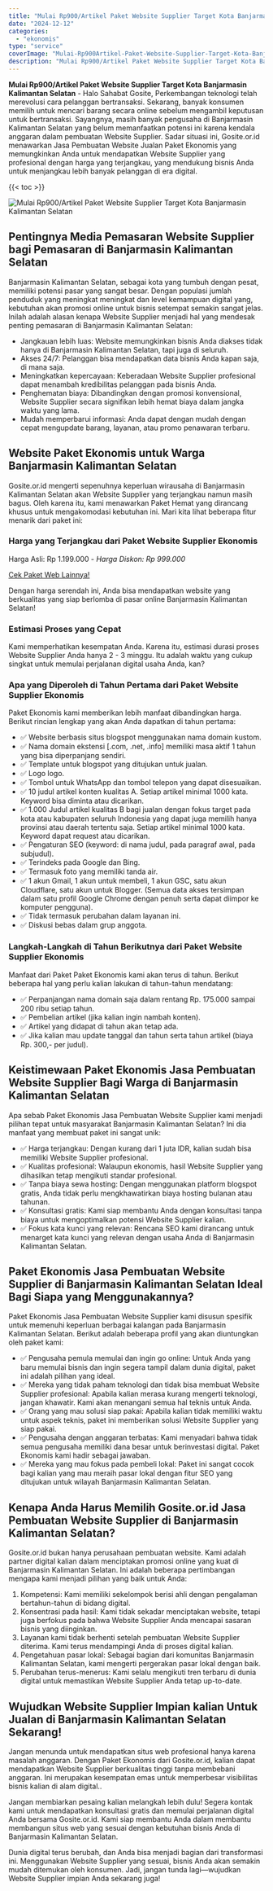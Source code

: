 ```yaml
---
title: "Mulai Rp900/Artikel Paket Website Supplier Target Kota Banjarmasin Kalimantan Selatan"
date: "2024-12-12"
categories: 
  - "ekonomis"
type: "service"
coverImage: "Mulai-Rp900Artikel-Paket-Website-Supplier-Target-Kota-Banjarmasin-Kalimantan-Selatan.png"
description: "Mulai Rp900/Artikel Paket Website Supplier Target Kota Banjarmasin Kalimantan Selatan. Dunia digital terus berubah, dan Anda bisa menjadi bagian dari transfo..."
---
```


**Mulai Rp900/Artikel Paket Website Supplier Target Kota Banjarmasin Kalimantan Selatan** - Halo Sahabat Gosite, Perkembangan teknologi telah merevolusi cara pelanggan bertransaksi. Sekarang, banyak konsumen memilih untuk mencari barang secara online sebelum mengambil keputusan untuk bertransaksi. Sayangnya, masih banyak pengusaha di Banjarmasin Kalimantan Selatan yang belum memanfaatkan potensi ini karena kendala anggaran dalam pembuatan Website Supplier. Sadar situasi ini, Gosite.or.id menawarkan Jasa Pembuatan Website Jualan Paket Ekonomis yang memungkinkan Anda untuk mendapatkan Website Supplier yang profesional dengan harga yang terjangkau, yang mendukung bisnis Anda untuk menjangkau lebih banyak pelanggan di era digital.

{{< toc >}}

![Mulai Rp900/Artikel Paket Website Supplier Target Kota Banjarmasin Kalimantan Selatan](/images/ekonomis/Mulai-Rp900Artikel-Paket-Website-Supplier-Target-Kota-Banjarmasin-Kalimantan-Selatan.png)

## Pentingnya Media Pemasaran Website Supplier bagi Pemasaran di Banjarmasin Kalimantan Selatan

Banjarmasin Kalimantan Selatan, sebagai kota yang tumbuh dengan pesat, memiliki potensi pasar yang sangat besar. Dengan populasi jumlah penduduk yang meningkat meningkat dan level kemampuan digital yang, kebutuhan akan promosi online untuk bisnis setempat semakin sangat jelas. Inilah adalah alasan kenapa Website Supplier menjadi hal yang mendesak penting pemasaran di Banjarmasin Kalimantan Selatan:

- Jangkauan lebih luas: Website memungkinkan bisnis Anda diakses tidak hanya di Banjarmasin Kalimantan Selatan, tapi juga di seluruh.
- Akses 24/7: Pelanggan bisa mendapatkan data bisnis Anda kapan saja, di mana saja.
- Meningkatkan kepercayaan: Keberadaan Website Supplier profesional dapat menambah kredibilitas pelanggan pada bisnis Anda.
- Penghematan biaya: Dibandingkan dengan promosi konvensional, Website Supplier secara signifikan lebih hemat biaya dalam jangka waktu yang lama.
- Mudah memperbarui informasi: Anda dapat dengan mudah dengan cepat mengupdate barang, layanan, atau promo penawaran terbaru.

## Website Paket Ekonomis untuk Warga Banjarmasin Kalimantan Selatan

Gosite.or.id mengerti sepenuhnya keperluan wirausaha di Banjarmasin Kalimantan Selatan akan Website Supplier yang terjangkau namun masih bagus. Oleh karena itu, kami menawarkan Paket Hemat yang dirancang khusus untuk mengakomodasi kebutuhan ini. Mari kita lihat beberapa fitur menarik dari paket ini:

### Harga yang Terjangkau dari Paket Website Supplier Ekonomis

<a class="cta-button">Harga Asli: Rp 1.199.000 - <em>Harga Diskon: Rp 999.000</em></a>

<a href="/jasa-web/" class="cta-button">Cek Paket Web Lainnya!</a>

Dengan harga serendah ini, Anda bisa mendapatkan website yang berkualitas yang siap berlomba di pasar online Banjarmasin Kalimantan Selatan!

### Estimasi Proses yang Cepat

Kami memperhatikan kesempatan Anda. Karena itu, estimasi durasi proses Website Supplier Anda hanya 2 - 3 minggu. Itu adalah waktu yang cukup singkat untuk memulai perjalanan digital usaha Anda, kan?

### Apa yang Diperoleh di Tahun Pertama dari Paket Website Supplier Ekonomis

Paket Ekonomis kami memberikan lebih manfaat dibandingkan harga. Berikut rincian lengkap yang akan Anda dapatkan di tahun pertama:

- ✅ Website berbasis situs blogspot menggunakan nama domain kustom.
- ✅ Nama domain ekstensi \[.com, .net, .info\] memiliki masa aktif 1 tahun yang bisa diperpanjang sendiri.
- ✅ Template untuk blogspot yang ditujukan untuk jualan.
- ✅ Logo logo.
- ✅ Tombol untuk WhatsApp dan tombol telepon yang dapat disesuaikan.
- ✅ 10 judul artikel konten kualitas A. Setiap artikel minimal 1000 kata. Keyword bisa diminta atau dicarikan.
- ✅ 1.000 Judul artikel kualitas B bagi jualan dengan fokus target pada kota atau kabupaten seluruh Indonesia yang dapat juga memilih hanya provinsi atau daerah tertentu saja. Setiap artikel minimal 1000 kata. Keyword dapat request atau dicarikan.
- ✅ Pengaturan SEO (keyword: di nama judul, pada paragraf awal, pada subjudul).
- ✅ Terindeks pada Google dan Bing.
- ✅ Termasuk foto yang memiliki tanda air.
- ✅ 1 akun Gmail, 1 akun untuk membeli, 1 akun GSC, satu akun Cloudflare, satu akun untuk Blogger. (Semua data akses tersimpan dalam satu profil Google Chrome dengan penuh serta dapat diimpor ke komputer pengguna).
- ✅ Tidak termasuk perubahan dalam layanan ini.
- ✅ Diskusi bebas dalam grup anggota.

### Langkah-Langkah di Tahun Berikutnya dari Paket Website Supplier Ekonomis

Manfaat dari Paket Paket Ekonomis kami akan terus di tahun. Berikut beberapa hal yang perlu kalian lakukan di tahun-tahun mendatang:

- ✅ Perpanjangan nama domain saja dalam rentang Rp. 175.000 sampai 200 ribu setiap tahun.
- ✅ Pembelian artikel (jika kalian ingin nambah konten).
- ✅ Artikel yang didapat di tahun akan tetap ada.
- ✅ Jika kalian mau update tanggal dan tahun serta tahun artikel (biaya Rp. 300,- per judul).

## Keistimewaan Paket Ekonomis Jasa Pembuatan Website Supplier Bagi Warga di Banjarmasin Kalimantan Selatan

Apa sebab Paket Ekonomis Jasa Pembuatan Website Supplier kami menjadi pilihan tepat untuk masyarakat Banjarmasin Kalimantan Selatan? Ini dia manfaat yang membuat paket ini sangat unik:

- ✅ Harga terjangkau: Dengan kurang dari 1 juta IDR, kalian sudah bisa memiliki Website Supplier profesional.
- ✅ Kualitas profesional: Walaupun ekonomis, hasil Website Supplier yang dihasilkan tetap mengikuti standar profesional.
- ✅ Tanpa biaya sewa hosting: Dengan menggunakan platform blogspot gratis, Anda tidak perlu mengkhawatirkan biaya hosting bulanan atau tahunan.
- ✅ Konsultasi gratis: Kami siap membantu Anda dengan konsultasi tanpa biaya untuk mengoptimalkan potensi Website Supplier kalian.
- ✅ Fokus kata kunci yang relevan: Rencana SEO kami dirancang untuk menarget kata kunci yang relevan dengan usaha Anda di Banjarmasin Kalimantan Selatan.

## Paket Ekonomis Jasa Pembuatan Website Supplier di Banjarmasin Kalimantan Selatan Ideal Bagi Siapa yang Menggunakannya?

Paket Ekonomis Jasa Pembuatan Website Supplier kami disusun spesifik untuk memenuhi keperluan berbagai kalangan pada Banjarmasin Kalimantan Selatan. Berikut adalah beberapa profil yang akan diuntungkan oleh paket kami:

- ✅ Pengusaha pemula memulai dan ingin go online: Untuk Anda yang baru memulai bisnis dan ingin segera tampil dalam dunia digital, paket ini adalah pilihan yang ideal.
- ✅ Mereka yang tidak paham teknologi dan tidak bisa membuat Website Supplier profesional: Apabila kalian merasa kurang mengerti teknologi, jangan khawatir. Kami akan menangani semua hal teknis untuk Anda.
- ✅ Orang yang mau solusi siap pakai: Apabila kalian tidak memiliki waktu untuk aspek teknis, paket ini memberikan solusi Website Supplier yang siap pakai.
- ✅ Pengusaha dengan anggaran terbatas: Kami menyadari bahwa tidak semua pengusaha memiliki dana besar untuk berinvestasi digital. Paket Ekonomis kami hadir sebagai jawaban.
- ✅ Mereka yang mau fokus pada pembeli lokal: Paket ini sangat cocok bagi kalian yang mau meraih pasar lokal dengan fitur SEO yang ditujukan untuk wilayah Banjarmasin Kalimantan Selatan.

## Kenapa Anda Harus Memilih Gosite.or.id Jasa Pembuatan Website Supplier di Banjarmasin Kalimantan Selatan?

Gosite.or.id bukan hanya perusahaan pembuatan website. Kami adalah partner digital kalian dalam menciptakan promosi online yang kuat di Banjarmasin Kalimantan Selatan. Ini adalah beberapa pertimbangan mengapa kami menjadi pilihan yang baik untuk Anda:

1. Kompetensi: Kami memiliki sekelompok berisi ahli dengan pengalaman bertahun-tahun di bidang digital.
2. Konsentrasi pada hasil: Kami tidak sekadar menciptakan website, tetapi juga berfokus pada bahwa Website Supplier Anda mencapai sasaran bisnis yang diinginkan.
3. Layanan kami tidak berhenti setelah pembuatan Website Supplier diterima. Kami terus mendampingi Anda di proses digital kalian.
4. Pengetahuan pasar lokal: Sebagai bagian dari komunitas Banjarmasin Kalimantan Selatan, kami mengerti pergerakan pasar lokal dengan baik.
5. Perubahan terus-menerus: Kami selalu mengikuti tren terbaru di dunia digital untuk memastikan Website Supplier Anda tetap up-to-date.

## Wujudkan Website Supplier Impian kalian Untuk Jualan di Banjarmasin Kalimantan Selatan Sekarang!

Jangan menunda untuk mendapatkan situs web profesional hanya karena masalah anggaran. Dengan Paket Ekonomis dari Gosite.or.id, kalian dapat mendapatkan Website Supplier berkualitas tinggi tanpa membebani anggaran. Ini merupakan kesempatan emas untuk memperbesar visibilitas bisnis kalian di alam digital..

Jangan membiarkan pesaing kalian melangkah lebih dulu! Segera kontak kami untuk mendapatkan konsultasi gratis dan memulai perjalanan digital Anda bersama Gosite.or.id. Kami siap membantu Anda dalam membantu membangun situs web yang sesuai dengan kebutuhan bisnis Anda di Banjarmasin Kalimantan Selatan.

Dunia digital terus berubah, dan Anda bisa menjadi bagian dari transformasi ini. Menggunakan Website Supplier yang sesuai, bisnis Anda akan semakin mudah ditemukan oleh konsumen. Jadi, jangan tunda lagi—wujudkan Website Supplier impian Anda sekarang juga!
